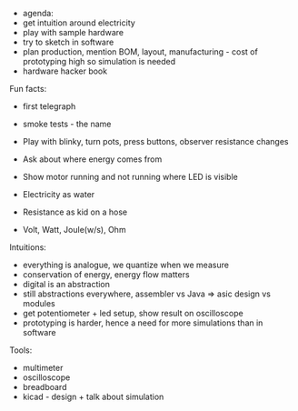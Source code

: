 * agenda:
* get intuition around electricity
* play with sample hardware
* try to sketch in software
* plan production, mention BOM, layout, manufacturing - cost of prototyping high so simulation is needed
* hardware hacker book

Fun facts:
* first telegraph
* smoke tests - the name

* Play with blinky, turn pots, press buttons, observer resistance changes
* Ask about where energy comes from
* Show motor running and not running where LED is visible
* Electricity as water
* Resistance as kid on a hose
* Volt, Watt, Joule(w/s), Ohm

Intuitions:
* everything is analogue, we quantize when we measure
* conservation of energy, energy flow matters
* digital is an abstraction
* still abstractions everywhere, assembler vs Java => asic design vs modules
* get potentiometer + led setup, show result on oscilloscope
* prototyping is harder, hence a need for more simulations than in software

Tools:
* multimeter
* oscilloscope
* breadboard
* kicad - design + talk about simulation
